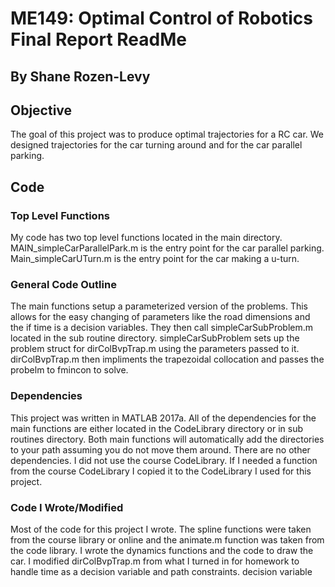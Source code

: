 # ME149: Optimal Control of Robotics Final Report ReadMe
## By Shane Rozen-Levy

## Objective

The goal of this project was to produce optimal trajectories for a RC car. We designed trajectories for the car turning around
and for the car parallel parking. 

## Code

### Top Level Functions

My code has two top level functions located in the main directory. MAIN_simpleCarParallelPark.m is the entry point for the car parallel
parking. Main_simpleCarUTurn.m is the entry point for the car making a u-turn.

### General Code Outline

The main functions setup a parameterized version of the problems. This allows for the easy changing of parameters like the road dimensions
and the if time is a decision variables. They then call simpleCarSubProblem.m located in the sub routine directory. simpleCarSubProblem
sets up the problem struct for dirColBvpTrap.m using the parameters passed to it. dirColBvpTrap.m then impliments the trapezoidal
collocation and passes the probelm to fmincon to solve.

### Dependencies

This project was written in MATLAB 2017a. All of the dependencies for the main functions are either located in the CodeLibrary directory or in sub routines directory. Both main
functions will automatically add the directories to your path assuming you do not move them around. There are no other dependencies. I
did not use the course CodeLibrary. If I needed a function from the course CodeLibrary I copied it to the CodeLibrary I used for this 
project.

### Code I Wrote/Modified

Most of the code for this project I wrote. The spline functions were taken from the course library or online and the animate.m function was
taken from the code library. I wrote the dynamics functions and the code to draw the car. I modified dirColBvpTrap.m from what I turned
in for homework to handle time as a decision variable and path constraints.
decision variable 

